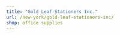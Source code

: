 ```yaml
---
title: "Gold Leaf Stationers Inc."
url: /new-york/gold-leaf-stationers-inc/
shop: office supplies
---
```

